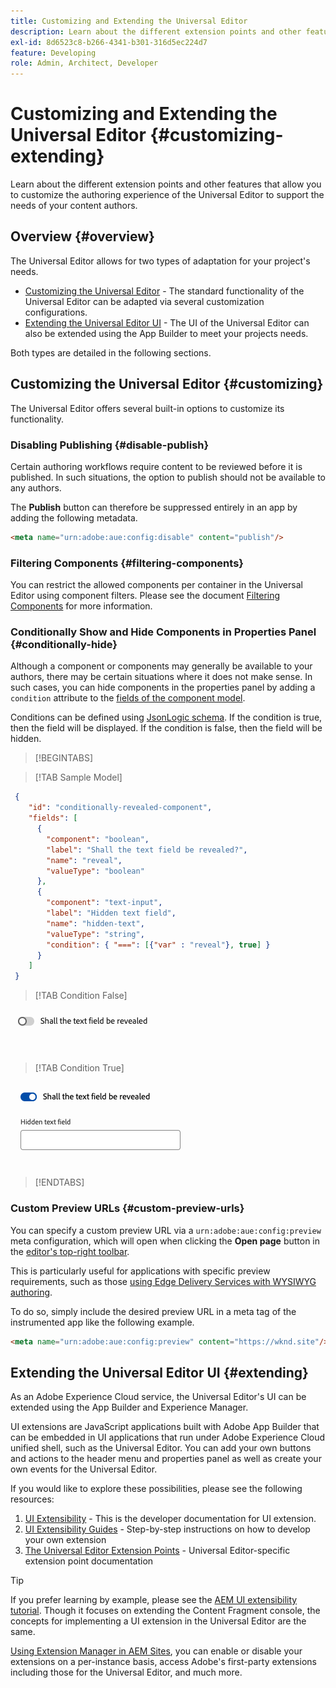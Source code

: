 ```yaml
---
title: Customizing and Extending the Universal Editor
description: Learn about the different extension points and other features that allow you to customize the UI of the Universal Editor to support the needs of your content authors.
exl-id: 8d6523c8-b266-4341-b301-316d5ec224d7
feature: Developing
role: Admin, Architect, Developer
---
```


# Customizing and Extending the Universal Editor {#customizing-extending}

Learn about the different extension points and other features that allow you to customize the authoring experience of the Universal Editor to support the needs of your content authors.

## Overview {#overview}

The Universal Editor allows for two types of adaptation for your project's needs.

* [Customizing the Universal Editor](#customizing) - The standard functionality of the Universal Editor can be adapted via several customization configurations.
* [Extending the Universal Editor UI](#extending) - The UI of the Universal Editor can also be extended using the App Builder to meet your projects needs.

Both types are detailed in the following sections.

## Customizing the Universal Editor {#customizing}

The Universal Editor offers several built-in options to customize its functionality.

### Disabling Publishing {#disable-publish}

Certain authoring workflows require content to be reviewed before it is published. In such situations, the option to publish should not be available to any authors.

The **Publish** button can therefore be suppressed entirely in an app by adding the following metadata.

```html
<meta name="urn:adobe:aue:config:disable" content="publish"/>
```

### Filtering Components {#filtering-components}

You can restrict the allowed components per container in the Universal Editor using component filters. Please see the document [Filtering Components](/help/implementing/universal-editor/filtering.md) for more information.

### Conditionally Show and Hide Components in Properties Panel {#conditionally-hide}

Although a component or components may generally be available to your authors, there may be certain situations where it does not make sense. In such cases, you can hide components in the properties panel by adding a `condition` attribute to the [fields of the component model](/help/implementing/universal-editor/field-types.md#fields).

Conditions can be defined using [JsonLogic schema](https://jsonlogic.com/). If the condition is true, then the field will be displayed. If the condition is false, then the field will be hidden.

>[!BEGINTABS]

>[!TAB Sample Model]

```json
 {
    "id": "conditionally-revealed-component",
    "fields": [
      {
        "component": "boolean",
        "label": "Shall the text field be revealed?",
        "name": "reveal",
        "valueType": "boolean"
      },
      {
        "component": "text-input",
        "label": "Hidden text field",
        "name": "hidden-text",
        "valueType": "string",
        "condition": { "===": [{"var" : "reveal"}, true] }
      }
    ]
 }
```

>[!TAB Condition False]

![Hidden text field](assets/hidden.png)

>[!TAB Condition True]

![Shown text field](assets/shown.png)

>[!ENDTABS]

### Custom Preview URLs {#custom-preview-urls}

You can specify a custom preview URL via a `urn:adobe:aue:config:preview` meta configuration, which will open when clicking the **Open page** button in the [editor's top-right toolbar](/help/sites-cloud/authoring/universal-editor/navigation.md#universal-editor-toolbar).

This is particularly useful for applications with specific preview requirements, such as those [using Edge Delivery Services with WYSIWYG authoring](/help/edge/wysiwyg-authoring/authoring.md).

To do so, simply include the desired preview URL in a meta tag of the instrumented app like the following example.

```html
<meta name="urn:adobe:aue:config:preview" content="https://wknd.site"/>
```

## Extending the Universal Editor UI {#extending}

As an Adobe Experience Cloud service, the Universal Editor's UI can be extended using the App Builder and Experience Manager.

UI extensions are JavaScript applications built with Adobe App Builder that can be embedded in UI applications that run under Adobe Experience Cloud unified shell, such as the Universal Editor. You can add your own buttons and actions to the header menu and properties panel as well as create your own events for the Universal Editor.

If you would like to explore these possibilities, please see the following resources:

1. [UI Extensibility](https://developer.adobe.com/uix/docs/) - This is the developer documentation for UI extension.
1. [UI Extensibility Guides](https://developer.adobe.com/uix/docs/guides/) - Step-by-step instructions on how to develop your own extension
1. [The Universal Editor Extension Points](https://developer.adobe.com/uix/docs/services/aem-universal-editor/) - Universal Editor-specific extension point documentation

>[!TIP]
>
>If you prefer learning by example, please see the [AEM UI extensibility tutorial](https://experienceleague.adobe.com/en/docs/experience-manager-learn/cloud-service/developing/extensibility/ui/overview). Though it focuses on extending the Content Fragment console, the concepts for implementing a UI extension in the Universal Editor are the same.

[Using Extension Manager in AEM Sites](https://developer.adobe.com/uix/docs/extension-manager/), you can enable or disable your extensions on a per-instance basis, access Adobe's first-party extensions including those for the Universal Editor, and much more.
